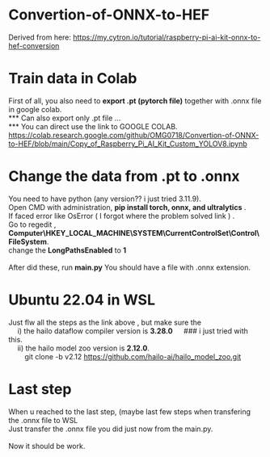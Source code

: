 # Convertion-of-ONNX-to-HEF
Derived from here: https://my.cytron.io/tutorial/raspberry-pi-ai-kit-onnx-to-hef-conversion

# Train data in Colab
First of all, you also need to **export .pt (pytorch file)** together with .onnx file in google colab.<br>
*** Can also export only .pt file ... <br>
*** You can direct use the link to GOOGLE COLAB. <br>
https://colab.research.google.com/github/OMG0718/Convertion-of-ONNX-to-HEF/blob/main/Copy_of_Raspberry_Pi_AI_Kit_Custom_YOLOV8.ipynb<br>

# Change the data from .pt to .onnx 
You need to have python (any version?? i just tried 3.11.9).<br>
Open CMD with administration, **pip install torch, onnx, and ultralytics** .<br> 
If faced error like OsError ( I forgot where the problem solved link ) .<br>
Go to regedit , **Computer\HKEY_LOCAL_MACHINE\SYSTEM\CurrentControlSet\Control\FileSystem**. <br>
change the **LongPathsEnabled** to **1**
<br><br>
After did these, run **main.py** You should have a file with .onnx extension.

# Ubuntu 22.04 in WSL 
Just flw all the steps as the link above , but make sure the <br>
&emsp; i) the hailo dataflow compiler version is **3.28.0**  &emsp; ### i just tried with this. <br>
&emsp; ii) the hailo model zoo version is **2.12.0**. <br>
&emsp;&emsp;  git clone -b v2.12 https://github.com/hailo-ai/hailo_model_zoo.git

# Last step 
When u reached to the last step, (maybe last few steps when transfering the .onnx file to WSL <br>
Just transfer the .onnx file you did just now from the main.py. 
<br><br> 
Now it should be work. 





